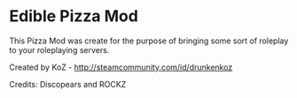 Edible Pizza Mod
==========

This Pizza Mod was create for the purpose of bringing some sort of roleplay to your roleplaying servers.

Created by KoZ - http://steamcommunity.com/id/drunkenkoz

Credits: Discopears and ROCKZ
